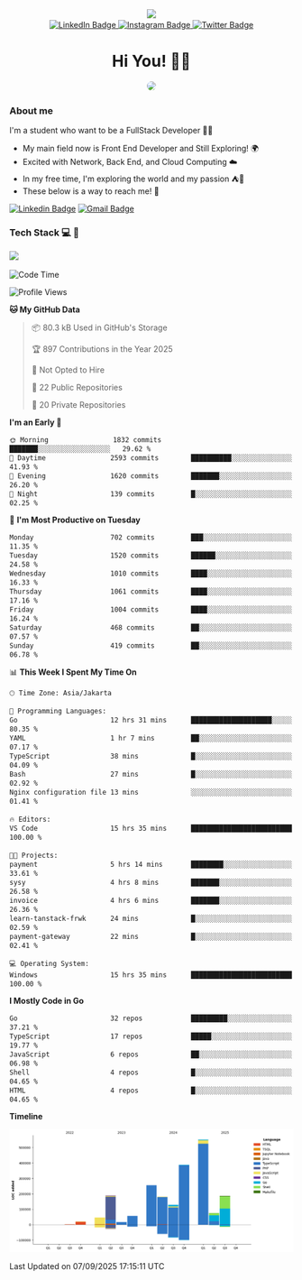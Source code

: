 <div>
  <div id="header" align="center">
      <img src="https://media.giphy.com/media/nFLW7PNGgN3lI68rdv/giphy.gif" width="100"/>
      <div id="badges" style="margin-bottom:20px">
        <a href="https://www.linkedin.com/in/daffadon/">
          <img src="https://img.shields.io/badge/LinkedIn-blue?style=for-the-badge&logo=linkedin&logoColor=white" alt="LinkedIn Badge"/>
        </a>
        <a href="https://www.instagram.com/daffadon_/">
          <img src="https://img.shields.io/badge/Instagram-E4405F?style=for-the-badge&logo=instagram&logoColor=white" alt="Instagram Badge"/>
        </a>
        <a href="https://twitter.com/daffadon_">
          <img src="https://img.shields.io/badge/Twitter-blue?style=for-the-badge&logo=twitter&logoColor=white" alt="Twitter Badge"/>
        </a>
      </div>
    <h1>Hi You! 🙌🙌</h1>
    <img src="https://media.giphy.com/media/rJsMvyk7AHHiW9qKLM/giphy.gif" height=200 style="border-radius:10px" />
  </div>
</div>

### About me

I'm a student who want to be a FullStack Developer 🧑‍💻

- My main field now is Front End Developer and Still Exploring! 🌍
- Excited with Network, Back End, and Cloud Computing ☁️
- In my free time, I'm exploring the world and my passion ⛺🍵
- These below is a way to reach me! 🏃

[![Linkedin Badge](https://skillicons.dev/icons?i=linkedin)](https://www.linkedin.com/in/daffadon)
[![Gmail Badge](https://skillicons.dev/icons?i=gmail)](https://mail.google.com/mail/?view=cm&fs=1&to=daffaputranarendra9@gmail.com)

### Tech Stack 💻 📘

<img src="https://skillicons.dev/icons?i=java,html,css,javascript,typescript,golang,react,next,express,vite,tailwind,mui,prisma,mongodb,mysql,firebase,jest,git,jenkins,docker,kubernetes,github,postman,prometheus,grafana,gcp,vscode,arch,&perline=9"/>

<!--START_SECTION:waka-->
![Code Time](http://img.shields.io/badge/Code%20Time-344%20hrs%2054%20mins-blue)

![Profile Views](http://img.shields.io/badge/Profile%20Views-4-blue)

**🐱 My GitHub Data** 

> 📦 80.3 kB Used in GitHub's Storage 
 > 
> 🏆 897 Contributions in the Year 2025
 > 
> 🚫 Not Opted to Hire
 > 
> 📜 22 Public Repositories 
 > 
> 🔑 20 Private Repositories 
 > 
**I'm an Early 🐤** 

```text
🌞 Morning                1832 commits        ███████░░░░░░░░░░░░░░░░░░   29.62 % 
🌆 Daytime                2593 commits        ██████████░░░░░░░░░░░░░░░   41.93 % 
🌃 Evening                1620 commits        ███████░░░░░░░░░░░░░░░░░░   26.20 % 
🌙 Night                  139 commits         █░░░░░░░░░░░░░░░░░░░░░░░░   02.25 % 
```
📅 **I'm Most Productive on Tuesday** 

```text
Monday                   702 commits         ███░░░░░░░░░░░░░░░░░░░░░░   11.35 % 
Tuesday                  1520 commits        ██████░░░░░░░░░░░░░░░░░░░   24.58 % 
Wednesday                1010 commits        ████░░░░░░░░░░░░░░░░░░░░░   16.33 % 
Thursday                 1061 commits        ████░░░░░░░░░░░░░░░░░░░░░   17.16 % 
Friday                   1004 commits        ████░░░░░░░░░░░░░░░░░░░░░   16.24 % 
Saturday                 468 commits         ██░░░░░░░░░░░░░░░░░░░░░░░   07.57 % 
Sunday                   419 commits         ██░░░░░░░░░░░░░░░░░░░░░░░   06.78 % 
```


📊 **This Week I Spent My Time On** 

```text
🕑︎ Time Zone: Asia/Jakarta

💬 Programming Languages: 
Go                       12 hrs 31 mins      ████████████████████░░░░░   80.35 % 
YAML                     1 hr 7 mins         ██░░░░░░░░░░░░░░░░░░░░░░░   07.17 % 
TypeScript               38 mins             █░░░░░░░░░░░░░░░░░░░░░░░░   04.09 % 
Bash                     27 mins             █░░░░░░░░░░░░░░░░░░░░░░░░   02.92 % 
Nginx configuration file 13 mins             ░░░░░░░░░░░░░░░░░░░░░░░░░   01.41 % 

🔥 Editors: 
VS Code                  15 hrs 35 mins      █████████████████████████   100.00 % 

🐱‍💻 Projects: 
payment                  5 hrs 14 mins       ████████░░░░░░░░░░░░░░░░░   33.61 % 
sysy                     4 hrs 8 mins        ███████░░░░░░░░░░░░░░░░░░   26.58 % 
invoice                  4 hrs 6 mins        ███████░░░░░░░░░░░░░░░░░░   26.36 % 
learn-tanstack-frwk      24 mins             █░░░░░░░░░░░░░░░░░░░░░░░░   02.59 % 
payment-gateway          22 mins             █░░░░░░░░░░░░░░░░░░░░░░░░   02.41 % 

💻 Operating System: 
Windows                  15 hrs 35 mins      █████████████████████████   100.00 % 
```

**I Mostly Code in Go** 

```text
Go                       32 repos            █████████░░░░░░░░░░░░░░░░   37.21 % 
TypeScript               17 repos            █████░░░░░░░░░░░░░░░░░░░░   19.77 % 
JavaScript               6 repos             ██░░░░░░░░░░░░░░░░░░░░░░░   06.98 % 
Shell                    4 repos             █░░░░░░░░░░░░░░░░░░░░░░░░   04.65 % 
HTML                     4 repos             █░░░░░░░░░░░░░░░░░░░░░░░░   04.65 % 
```



**Timeline**

![Lines of Code chart](https://raw.githubusercontent.com/Daffadon/Daffadon/main/assets/bar_graph.png)


 Last Updated on 07/09/2025 17:15:11 UTC
<!--END_SECTION:waka-->
